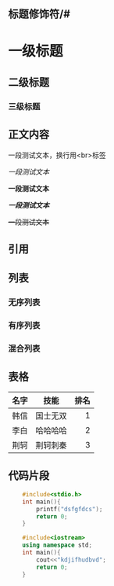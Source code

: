 ## 标题修饰符/#
# 一级标题
## 二级标题
### 三级标题

## 正文内容
  一段测试文本，换行用\<br\>标签

  *一段测试文本*

  **一段测试文本**

  ***一段测试文本***

  ~~一段测试文本~~

## 引用
## 列表
### 无序列表
### 有序列表
### 混合列表

## 表格
名字|技能|排名
--|:--:|--:
韩信|国士无双|1
李白|哈哈哈哈|2
荆轲|荆轲刺秦|3

## 代码片段
```c
	#include<stdio.h>
	int main(){
		printf("dsfgfdcs");
		return 0;
	}
```
```c++
	#include<iostream>
	using namespace std;
	int main(){
		cout<<"kdjifhudbvd";
		return 0;
	}
```
